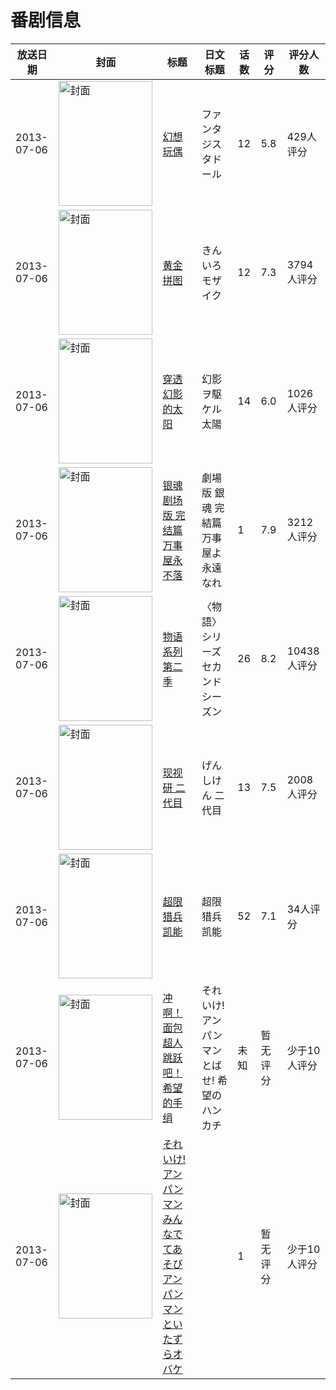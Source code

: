 # 番剧信息

|放送日期|封面|标题|日文标题|话数|评分|评分人数|
|---|---|---|---|---|---|---|
|2013-07-06|<img src="//lain.bgm.tv/pic/cover/c/dc/87/46826_pSuRu.jpg" alt="封面" style="width:150px;height:200px;object-fit:cover;">|[幻想玩偶](https://bangumi.tv/subject/46826)|ファンタジスタドール|12|5.8|429人评分|
|2013-07-06|<img src="//lain.bgm.tv/pic/cover/c/9b/42/57978_NK1n4.jpg" alt="封面" style="width:150px;height:200px;object-fit:cover;">|[黄金拼图](https://bangumi.tv/subject/57978)|きんいろモザイク|12|7.3|3794人评分|
|2013-07-06|<img src="//lain.bgm.tv/pic/cover/c/16/7c/66262_ePQXb.jpg" alt="封面" style="width:150px;height:200px;object-fit:cover;">|[穿透幻影的太阳](https://bangumi.tv/subject/66262)|幻影ヲ駆ケル太陽|14|6.0|1026人评分|
|2013-07-06|<img src="//lain.bgm.tv/pic/cover/c/03/3c/67217_Jdg2z.jpg" alt="封面" style="width:150px;height:200px;object-fit:cover;">|[银魂剧场版 完结篇 万事屋永不落](https://bangumi.tv/subject/67217)|劇場版 銀魂 完結篇 万事屋よ永遠なれ|1|7.9|3212人评分|
|2013-07-06|<img src="//lain.bgm.tv/pic/cover/c/a1/67/68812_4vgt1.jpg" alt="封面" style="width:150px;height:200px;object-fit:cover;">|[物语系列 第二季](https://bangumi.tv/subject/68812)|〈物語〉シリーズ セカンドシーズン|26|8.2|10438人评分|
|2013-07-06|<img src="//lain.bgm.tv/pic/cover/c/de/2a/71802_k0v3u.jpg" alt="封面" style="width:150px;height:200px;object-fit:cover;">|[现视研 二代目](https://bangumi.tv/subject/71802)|げんしけん 二代目|13|7.5|2008人评分|
|2013-07-06|<img src="//lain.bgm.tv/pic/cover/c/c4/0d/78667_nxl88.jpg" alt="封面" style="width:150px;height:200px;object-fit:cover;">|[超限猎兵凯能](https://bangumi.tv/subject/78667)|超限猎兵凯能|52|7.1|34人评分|
|2013-07-06|<img src="//lain.bgm.tv/pic/cover/c/f4/c5/335297_7r4R7.jpg" alt="封面" style="width:150px;height:200px;object-fit:cover;">|[冲啊！面包超人跳跃吧！希望的手绢](https://bangumi.tv/subject/335297)|それいけ! アンパンマン とばせ! 希望のハンカチ|未知|暂无评分|少于10人评分|
|2013-07-06|<img src="//lain.bgm.tv/pic/cover/c/07/4a/455926_4qLq4.jpg" alt="封面" style="width:150px;height:200px;object-fit:cover;">|[それいけ!アンパンマン みんなでてあそび アンパンマンといたずらオバケ](https://bangumi.tv/subject/455926)||1|暂无评分|少于10人评分|
